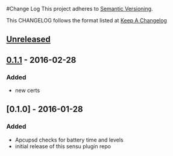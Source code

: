 #Change Log
This project adheres to [Semantic Versioning](http://semver.org/).

This CHANGELOG follows the format listed at [Keep A Changelog](http://keepachangelog.com/)

## [Unreleased]

## [0.1.1] - 2016-02-28
### Added
- new certs

## [0.1.0] - 2016-01-28
### Added
- Apcupsd checks for battery time and levels
- initial release of this sensu plugin repo


[Unreleased]: https://github.com/sensu-plugins/sensu-plugins-couchdb/compare/0.1.0...HEAD
[0.1.1]: https://github.com/sensu-plugins/sensu-plugins-ups/compare/0.1.1...0.1.1
